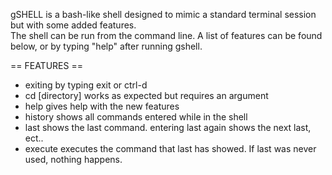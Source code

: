 gSHELL is a bash-like shell designed to mimic a standard terminal session but with some added features. </br>
The shell can be run from the command line. A list of features can be found below, or by typing "help" after running gshell.

== FEATURES ==
- exiting by typing exit or ctrl-d
- cd [directory] works as expected but requires an argument
- help gives help with the new features
- history shows all commands entered while in the shell
- last shows the last command. entering last again shows the next last, ect..
- execute executes the command that last has showed. If last was never used, nothing happens.
